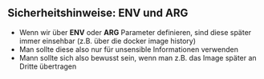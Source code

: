 ## Sicherheitshinweise: ENV und ARG

* Wenn wir über **ENV** oder **ARG** Parameter definieren, sind
diese später immer einsehbar (z.B. über die docker image history)
* Man sollte diese also nur für unsensible Informationen verwenden
* Mann sollte sich also bewusst sein, wenn man z.B. das Image später
an Dritte übertragen